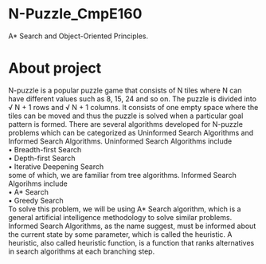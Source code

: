 # N-Puzzle_CmpE160
A* Search and Object-Oriented Principles. 
# About project 
N-puzzle is a popular puzzle game that consists of N tiles where N can have
different values such as 8, 15, 24 and so on. The puzzle is divided into √
N + 1
rows and √
N + 1 columns. It consists of one empty space where the tiles can be
moved and thus the puzzle is solved when a particular goal pattern is formed.
There are several algorithms developed for N-puzzle problems which can be
categorized as Uninformed Search Algorithms and Informed Search Algorithms.
Uninformed Search Algorithms include <br/>
• Breadth-first Search <br/>
• Depth-first Search<br/>
• Iterative Deepening Search<br/>
some of which, we are familiar from tree algorithms. Informed Search Algorihms
include<br/>
• A* Search<br/>
• Greedy Search<br/>
To solve this problem, we will be using A* Search algorithm, which is a general
artificial intelligence methodology to solve similar problems. Informed Search
Algorithms, as the name suggest, must be informed about the current state by
some parameter, which is called the heuristic. A heuristic, also called heuristic function, is a function that ranks alternatives in search algorithms at each
branching step.
